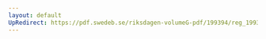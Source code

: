 ```yaml
---
layout: default
UpRedirect: https://pdf.swedeb.se/riksdagen-volumeG-pdf/199394/reg_199394/reg_199394_0508.pdf
---
```

